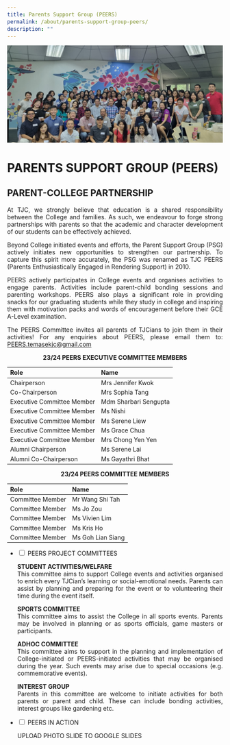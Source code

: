 ```yaml
---
title: Parents Support Group (PEERS)
permalink: /about/parents-support-group-peers/
description: ""
---
```

![](/images/About/PEERS/PEERS%20banner%20pic.jpg)

# PARENTS SUPPORT GROUP (PEERS)

## PARENT-COLLEGE PARTNERSHIP

<p style="text-align: justify;">At TJC, we strongly believe that education is a shared responsibility between the College and families. As such, we endeavour to forge strong partnerships with parents so that the academic and character development of our students can be effectively achieved.</p>
  
<p style="text-align: justify;">Beyond College initiated events and efforts, the Parent Support Group (PSG) actively initiates new opportunities to strengthen our partnership. To capture this spirit more accurately, the PSG was renamed as TJC PEERS (Parents Enthusiastically Engaged in Rendering Support) in 2010.</p>
  
<p style="text-align: justify;">PEERS actively participates in College events and organises activities to engage parents. Activities include parent-child bonding sessions and parenting workshops. PEERS also plays a significant role in providing snacks for our graduating students while they study in college and inspiring them with motivation packs and words of encouragement before their GCE A-Level examination.</p>


<p style="text-align: justify;">The PEERS Committee invites all parents of TJCians to join them in their activities! For any enquiries about PEERS, please email them to: <a href="mailto:PEERS.temasekjc@gmail.com">PEERS.temasekjc@gmail.com</a></p>


<center><b>23/24 PEERS EXECUTIVE COMMITTEE MEMBERS</b></center>

| Role | Name |
|:---|:---|
| Chairperson | Mrs Jennifer Kwok |
| Co-Chairperson | Mrs Sophia Tang |
| Executive Committee Member | Mdm Sharbari Sengupta |
| Executive Committee Member | Ms Nishi |
| Executive Committee Member | Ms Serene Liew |
| Executive Committee Member | Ms Grace Chua |
| Executive Committee Member | Mrs Chong Yen Yen |
| Alumni Chairperson | Ms Serene Lai |
| Alumni Co-Chairperson | Ms Gayathri Bhat |

<center><b>23/24 PEERS COMMITTEE MEMBERS</b></center>

| Role | Name |
|:---|:---|
| Committee Member | Mr Wang Shi Tah |
| Committee Member | Ms Jo Zou  |
| Committee Member  | Ms Vivien Lim |
| Committee Member  | Ms Kris Ho |
| Committee Member | Ms Goh Lian Siang |


<ul class="jekyllcodex_accordion">
  <li>
    <input type="checkbox" id="accordion1">
    <label for="accordion1">PEERS PROJECT COMMITTEES</label>
    <div>
			<p style="text-align: justify;"><b>STUDENT ACTIVITIES/WELFARE</b><br>This committee aims to support College events and activities organised to enrich every TJCian’s learning or social-emotional needs. Parents can assist by planning and preparing for the event or to volunteering their time during the event itself.</p>
			<p style="text-align: justify;"><b>SPORTS COMMITTEE</b><br>This committee aims to assist the College in all sports events. Parents may be involved in planning or as sports officials, game masters or participants.</p>
			<p style="text-align: justify;"><b>ADHOC COMMITTEE</b><br>This committee aims to support in the planning and implementation of College-initiated or PEERS-initiated activities that may be organised during the year. Such events may arise due to special occasions (e.g. commemorative events).</p>
			<p style="text-align: justify;"><b>INTEREST GROUP</b><br>Parents in this committee are welcome to initiate activities for both parents or parent and child. These can include bonding activities, interest groups like gardening etc.</p>
    </div>
	</li> 
  <li>
    <input type="checkbox" id="accordion2">
    <label for="accordion2">PEERS IN ACTION</label>
    <div>
			<p style="text-align: justify;"> UPLOAD PHOTO SLIDE TO GOOGLE SLIDES</p>
    </div>
	</li> 
	</ul>